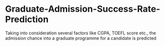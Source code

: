 # Graduate-Admission-Success-Rate-Prediction
Taking into consideration several factors like CGPA, TOEFL score etc., the admission chance into a graduate programme for a candidate is predicted
